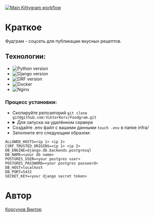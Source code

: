 [![Main Kittygram workflow](https://github.com/ViktorKors/kittygram_final/actions/workflows/main.yml/badge.svg)](https://github.com/ViktorKors/kittygram_final/actions/workflows/main.yml)

# Краткое 
Фудграм - соцсеть для публикации вкусных рецептов.

## Технологии:
- ![Python version](https://img.shields.io/pypi/pyversions/django)
- ![Django version](https://img.shields.io/pypi/v/django?label=django)
- ![DRF version](https://img.shields.io/pypi/v/djangorestframework?label=djangorestframework)
- ![Docker](https://img.shields.io/badge/using-Docker-green)
- ![Nginx](https://img.shields.io/badge/using-nginx-green)


### Процесс установки:
- Скопируйте репозиторий ```git clone git@github.com:ViktorKors/Foodgram.git```
- <details>
    <summary>Для запуска на удалённом сервере</summary>
      <li>Подключитесь к своему удалённому серверу <code>ssh {username}@{ip}</code></li>
      <li>Обновите существующие пакеты <code>sudo apt update && sudo apt upgrade -y</code></li>
      <li>Установите docker <code>sudo apt install docker.io</code></li>
      <li>Установите docker-compose <code>curl -SL https://github.com/docker/compose/releases/download/v2.18.1/docker-compose-linux-x86_64 -o /usr/local/bin/docker-compose</code></li>
      <li>Дайте нужные разрешения docker-compose <code>sudo chmod +x /usr/local/bin/docker-compose</code></li>
      <li>Создайте нужные папки для проекта: <code>mkdir -p projects/foodgram</code></li>
      <li>Скопируйте себе содержимое папки infra <code>scp -r infra/* {username}@{ip}:/home/{username}/projects/foodgram/</code></li>
  </details>
- Создайте .env файл с вашими данными ```touch .env``` в папке infra/
- Заполните его следующим образом:
```
ALLOWED_HOSTS=<ip 1> <ip 2>
CSRF_TRUSTED_ORIGINS=<ip 1> <ip 2>
DB_ENGINE=django.db.backends.postgresql
DB_NAME=<your db name>
POSTGRES_USER=<your postgres user>
POSTGRES_PASSWORD=<your postgres password>
DB_HOST=localhost
DB_PORT=5432
SECRET_KEY=<your django secret token>
```

# Автор
[Корсунов Виктор](https://github.com/ViktorKors)
